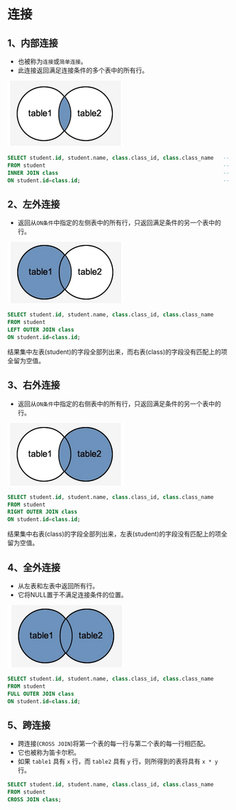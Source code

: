# 连接

## 1、内部连接
- 也被称为`连接`或`简单连接`。 
- 此连接返回满足连接条件的多个表中的所有行。

![inner_join](/SQL/img/inner_join.png)

```sql
SELECT student.id, student.name, class.class_id, class.class_name   -- 结果集所包含的字段
FROM student		                                                -- 左表
INNER JOIN class                                                    -- 右表
ON student.id=class.id;											    -- 连接条件
```

## 2、左外连接
- 返回从`ON条件`中指定的左侧表中的所有行，只返回满足条件的另一个表中的行。

![left_outer_join](/SQL/img/left_outer_join.png)

```sql
SELECT student.id, student.name, class.class_id, class.class_name
FROM student 										               
LEFT OUTER JOIN class									              
ON student.id=class.id;
```

结果集中左表(student)的字段全部列出来，而右表(class)的字段没有匹配上的项全留为空值。

## 3、右外连接
- 返回从`ON条件`中指定的右侧表中的所有行，只返回满足条件的另一个表中的行。

![right_outer_join](/SQL/img/right_outer_join.png)

```sql
SELECT student.id, student.name, class.class_id, class.class_name  
FROM student 									
RIGHT OUTER JOIN class						
ON student.id=class.id;
```

结果集中右表(class)的字段全部列出来，左表(student)的字段没有匹配上的项全留为空值。


## 4、全外连接
- 从左表和左表中返回所有行。 
- 它将NULL置于不满足连接条件的位置。

![full_outer_join](/SQL/img/full_outer_join.png)

```sql
SELECT student.id, student.name, class.class_id, class.class_name 
FROM student 										
FULL OUTER JOIN class									
ON student.id=class.id;
```

## 5、跨连接
- 跨连接(`CROSS JOIN`)将第一个表的每一行与第二个表的每一行相匹配。 
- 它也被称为笛卡尔积。 
- 如果 `table1` 具有 `x` 行，而 `table2` 具有 `y` 行，则所得到的表将具有 `x * y` 行。

```sql
SELECT student.id, student.name, class.class_id, class.class_name
FROM student 	
CROSS JOIN class;	
```

